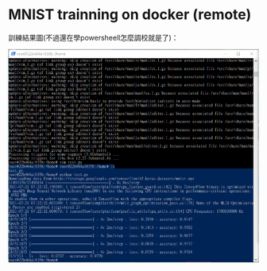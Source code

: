 # MNIST trainning on docker (remote)
訓練結果圖(不過還在學powersheell怎麼調校就是了)：

![image](https://github.com/nick880107-git/NCU_DART_Orientation/blob/main/Linux%20operation%2C%20setup%20a%20working%20environment%20on%20lab%20server%2C%20and%20Tensorflow/mnist_on_linuxserver.PNG)
